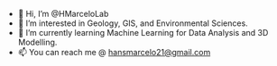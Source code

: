 - 👋 Hi, I’m @HMarceloLab
- 👀 I’m interested in Geology, GIS, and Environmental Sciences.
- 🌱 I’m currently learning Machine Learning for Data Analysis and 3D Modelling.
- 📫 You can reach me @ hansmarcelo21@gmail.com
<!---
HMarceloLab/HMarceloLab is a ✨ special ✨ repository because its `README.md` (this file) appears on your GitHub profile.
You can click the Preview link to take a look at your changes.
--->
